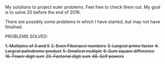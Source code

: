 My solutions to project euler problems. Feel free to check them out. My goal is to solve 20 before the end of 2016.

There are possibly some problems in which I have started, but may not have finsihed. 

PROBLEMS SOLVED:

~~1. Multiples of 3 and 5~~
~~2. Even Fibonacci numbers~~
~~3. Largest prime factor~~
~~4. Largest palindrome product~~
~~5. Smallest multiple~~
~~6. Sum square difference~~
~~16. Power digit sum~~
~~20. Factorial digit sum~~
~~48. Self powers~~

